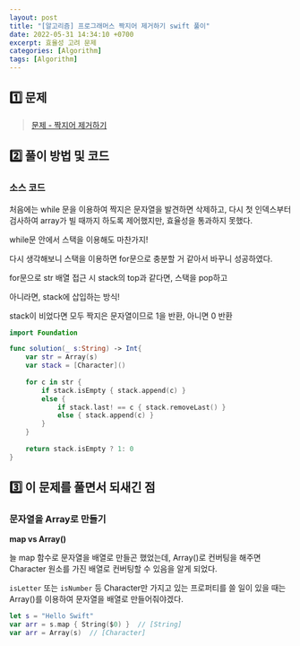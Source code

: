 ```yaml
---
layout: post
title: "[알고리즘] 프로그래머스 짝지어 제거하기 swift 풀이"
date: 2022-05-31 14:34:10 +0700
excerpt: 효율성 고려 문제
categories: [Algorithm]
tags: [Algorithm]
---
```


## **1️⃣ 문제**

> [문제 - 짝지어 제거하기](https://programmers.co.kr/learn/courses/30/lessons/12973)

## 2️⃣ 풀이 방법 및 코드

### 소스 코드

처음에는 while 문을 이용하여 짝지은 문자열을 발견하면 삭제하고, 다시 첫 인덱스부터 검사하여 array가 빌 때까지 하도록 제어했지만, 효율성을 통과하지 못했다.

while문 안에서 스택을 이용해도 마찬가지!

다시 생각해보니 스택을 이용하면 for문으로 충분할 거 같아서 바꾸니 성공하였다.

for문으로 str 배열 접근 시 stack의 top과 같다면, 스택을 pop하고

아니라면, stack에 삽입하는 방식!

stack이 비었다면 모두 짝지은 문자열이므로 1을 반환, 아니면 0 반환

``` swift
import Foundation

func solution(_ s:String) -> Int{
    var str = Array(s)
    var stack = [Character]()
    
    for c in str {
        if stack.isEmpty { stack.append(c) }
        else {
            if stack.last! == c { stack.removeLast() }
            else { stack.append(c) }
        }
    }
    
    return stack.isEmpty ? 1: 0
}
```



## 3️⃣ 이 문제를 풀면서 되새긴 점

### 문자열을 Array로 만들기

**map vs Array()**

늘 map 함수로 문자열을 배열로 만들곤 했었는데, Array()로 컨버팅을 해주면 Character 원소를 가진 배열로 컨버팅할 수 있음을 알게 되었다.

`isLetter` 또는 `isNumber` 등 Character만 가지고 있는 프로퍼티를 쓸 일이 있을 때는 Array()를 이용하여 문자열을 배열로 만들어줘야겠다.

``` swift
let s = "Hello Swift"
var arr = s.map { String($0) }	// [String]
var arr = Array(s)	// [Character]
```



